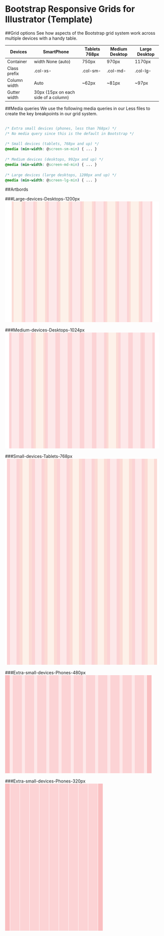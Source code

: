Bootstrap Responsive Grids for Illustrator (Template)
==============================================

##Grid options
See how aspects of the Bootstrap grid system work across multiple devices with a handy table.

|Devices|SmartPhone|Tablets 768px|Medium Desktop|Large Desktop|
|---|---|---|---|---|
| Container | width	None (auto) |	750px	| 970px	| 1170px |
| Class prefix |	.col-xs- |	.col-sm-	| .col-md- |	.col-lg- |
| Column width | Auto	|  ~62px 	| ~81px |	~97px |
| Gutter width	| 30px (15px on each side of a column) |

##Media queries
We use the following media queries in our Less files to create the key breakpoints in our grid system.

```css

/* Extra small devices (phones, less than 768px) */
/* No media query since this is the default in Bootstrap */

/* Small devices (tablets, 768px and up) */
@media (min-width: @screen-sm-min) { ... }

/* Medium devices (desktops, 992px and up) */
@media (min-width: @screen-md-min) { ... }

/* Large devices (large desktops, 1200px and up) */
@media (min-width: @screen-lg-min) { ... }

```

##Artbords

###Large-devices-Desktops-1200px
![Large devices Desktops 1200px](images_grid/Large-devices-Desktops-1200px.png)

###Medium-devices-Desktops-1024px
![Medium-devices-Desktops-1024px](images_grid/Medium-devices-Desktops-1024px.png)

###Small-devices-Tablets-768px
![Small-devices-Tablets-768px](images_grid/Small-devices-Tablets-768px.png)

###Extra-small-devices-Phones-480px
![Extra-small-devices-Phones-480px](images_grid/Extra-small-devices-Phones-480px.png)

###Extra-small-devices-Phones-320px
![Extra-small-devices-Phones-320px](images_grid/Extra-small-devices-Phones-320px.png)




